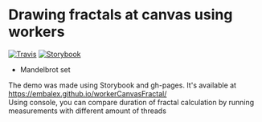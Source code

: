 # Drawing fractals at canvas using workers

[![Travis][build-badge]][build]
[![Storybook][storybook-badge]][storybook]

  - Mandelbrot set

  The demo was made using Storybook and gh-pages. It's available at https://embalex.github.io/workerCanvasFractal/ <br />
  Using console, you can compare duration of fractal calculation by running measurements with different amount of threads 
  
[build-badge]: https://img.shields.io/travis/embalex/workerCanvasFractal/master.png?style=flat-square
[build]: https://travis-ci.org/embalex/workerCanvasFractal

[storybook-badge]: https://github.com/storybooks/press/blob/master/badges/storybook.svg
[storybook]: https://embalex.github.io/workerCanvasFractal/
